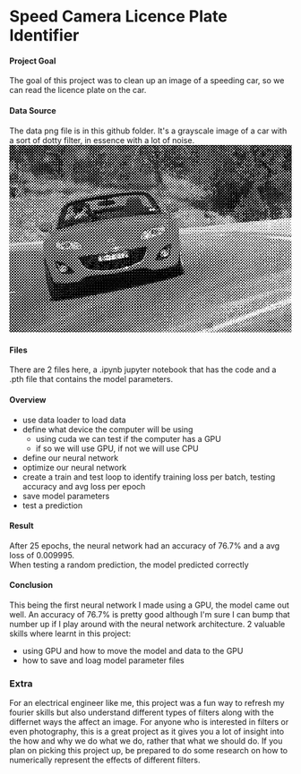 # Speed Camera Licence Plate Identifier

#### Project Goal

The goal of this project was to clean up an image of a speeding car, so we can read the licence plate on the car.

#### Data Source

The data png file is in this github folder. It's a grayscale image of a car with a sort of dotty filter, in essence with a lot of noise.<br >
![image](https://github.com/JaideepPrasad/Data-Science/blob/main/Image%20Processing/Image%20Processing%20Forensics/car.png?raw=true)<br >

#### Files

There are 2 files here, a .ipynb jupyter notebook that has the code and a .pth file that contains the model parameters.

#### Overview

  - use data loader to load data
  - define what device the computer will be using
     - using cuda we can test if the computer has a GPU
     - if so we will use GPU, if not we will use CPU
  - define our neural network
  - optimize our neural network
  - create a train and test loop to identify training loss per batch, testing accuracy and avg loss per epoch
  - save model parameters
  - test a prediction

#### Result

After 25 epochs, the neural network had an accuracy of 76.7% and a avg loss of 0.009995.<br >
When testing a random prediction, the model predicted correctly

#### Conclusion

This being the first neural network I made using a GPU, the model came out well. 
An accuracy of 76.7% is pretty good although I'm sure I can bump that number up if I play around with the neural network architecture.
2 valuable skills where learnt in this project:
 - using GPU and how to move the model and data to the GPU
 - how to save and loag model parameter files


### Extra
For an electrical engineer like me, this project was a fun way to refresh my fourier skills but also understand different types of filters along with the differnet ways the affect an image. For anyone who is interested in filters or even photography, this is a great project as it gives you a lot of insight into the how and why we do what we do, rather that what we should do. If you plan on picking this project up, be prepared to do some research on how to numerically represent the effects of different filters. 
